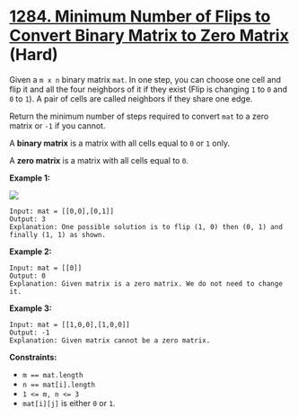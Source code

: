 # [1284. Minimum Number of Flips to Convert Binary Matrix to Zero Matrix][link] (Hard)

[link]: https://leetcode.com/problems/minimum-number-of-flips-to-convert-binary-matrix-to-zero-matrix/

Given a `m x n` binary matrix `mat`. In one step, you can choose one cell and flip it and all the
four neighbors of it if they exist (Flip is changing `1` to `0` and `0` to `1`). A pair of cells are
called neighbors if they share one edge.

Return the minimum number of steps required to convert `mat` to a zero matrix or `-1` if you cannot.

A **binary matrix** is a matrix with all cells equal to `0` or `1` only.

A **zero matrix** is a matrix with all cells equal to `0`.

**Example 1:**

![](https://assets.leetcode.com/uploads/2019/11/28/matrix.png)

```
Input: mat = [[0,0],[0,1]]
Output: 3
Explanation: One possible solution is to flip (1, 0) then (0, 1) and finally (1, 1) as shown.
```

**Example 2:**

```
Input: mat = [[0]]
Output: 0
Explanation: Given matrix is a zero matrix. We do not need to change it.
```

**Example 3:**

```
Input: mat = [[1,0,0],[1,0,0]]
Output: -1
Explanation: Given matrix cannot be a zero matrix.
```

**Constraints:**

- `m == mat.length`
- `n == mat[i].length`
- `1 <= m, n <= 3`
- `mat[i][j]` is either `0` or `1`.
